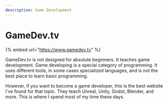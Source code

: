 ```yaml
---
description: Game Development
---
```


# GameDev.tv

{% embed url="https://www.gamedev.tv" %}

GameDev.tv is not designed for absolute beginners.  It teaches game development.  Game developing is a special category of programming.  It uses different tools, in some cases specialized languages, and is not the best place to learn basic programming.

However, if you want to become a game developer, this is the best website I've found for that topic.  They teach Unreal, Unity, Godot, Blender, and more.   This is where I spend most of my time these days.
